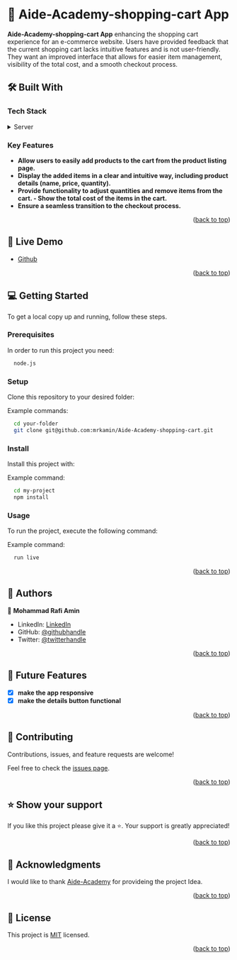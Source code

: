<!-- PROJECT DESCRIPTION -->

# 📖 Aide-Academy-shopping-cart App<a name="about-project"></a>

**Aide-Academy-shopping-cart App** 
 enhancing the shopping cart experience for an e-commerce website. Users have provided feedback that the current shopping cart lacks intuitive features and is not user-friendly. They want an improved interface that allows for easier item management, visibility of the total cost, and a smooth checkout process.

## 🛠 Built With <a name="built-with"></a>

### Tech Stack <a name="tech-stack"></a>

<details>
  <summary>Server</summary>
  <ul>
  
    > <li><a href="https://html.com/">HTML</a></li>
    > <li><a href="https://getbootstrap.com/">CSS&Bootstrap</a></li>
    > <li><a href="https://www.javascript.com/">JavaScrip</a></li>
    > <li><a href="https://legacy.reactjs.org/docs/getting-started.html">React.js</a></li>

  </ul>
</details>

<!-- Features -->

### Key Features <a name="key-features"></a>

- **Allow users to easily add products to the cart from the product listing page.**
- **Display the added items in a clear and intuitive way, including product details (name, price, quantity).**
- **Provide functionality to adjust quantities and remove items from the cart. - Show the total cost of the items in the cart.**
- **Ensure a seamless transition to the checkout process.**

<p align="right">(<a href="#readme-top">back to top</a>)</p>

<!-- LIVE DEMO -->

## 🚀 Live Demo <a name="live-demo"></a>

- [Github](https://shopping-u6pn.onrender.com)

<p align="right">(<a href="#readme-top">back to top</a>)</p>

<!-- GETTING STARTED -->

## 💻 Getting Started <a name="getting-started"></a>

To get a local copy up and running, follow these steps.

### Prerequisites

In order to run this project you need:

```sh
  node.js
```

### Setup

Clone this repository to your desired folder:

Example commands:

```sh
  cd your-folder
  git clone git@github.com:mrkamin/Aide-Academy-shopping-cart.git
```

### Install

Install this project with:

Example command:

```sh
  cd my-project
  npm install
```

### Usage

To run the project, execute the following command:

Example command:

```sh
  run live
```

<p align="right">(<a href="#readme-top">back to top</a>)</p>

<!-- AUTHORS -->

## 👥 Authors <a name="authors"></a>

👤 **Mohammad Rafi Amin**

- LinkedIn: [LinkedIn](https://www.linkedin.com/in/mohammad-rafi-amin-63b4319b/)
- GitHub: [@githubhandle](https://github.com/mrkamin)
- Twitter: [@twitterhandle](https://twitter.com/Mohamma63974237)


<p align="right">(<a href="#readme-top">back to top</a>)</p>

<!-- FUTURE FEATURES -->

## 🔭 Future Features <a name="future-features"></a>

- [x] **make the app responsive**
- [x] **make the details button functional**

<p align="right">(<a href="#readme-top">back to top</a>)</p>

<!-- CONTRIBUTING -->

## 🤝 Contributing <a name="contributing"></a>

Contributions, issues, and feature requests are welcome!

Feel free to check the [issues page](https://github.com/mrkamin/Aide-Academy-shopping-cart/issues).

<p align="right">(<a href="#readme-top">back to top</a>)</p>

<!-- SUPPORT -->

## ⭐️ Show your support <a name="support"></a>

If you like this project please give it a ⭐️. Your support is greatly appreciated!

<p align="right">(<a href="#readme-top">back to top</a>)</p>

<!-- ACKNOWLEDGEMENTS -->

## 🙏 Acknowledgments <a name="acknowledgements"></a>

I would like to thank [Aide-Academy](https://career.aideacademy.com/login) for provideing the project Idea.

<p align="right">(<a href="#readme-top">back to top</a>)</p>

<!-- LICENSE -->

## 📝 License <a name="license"></a>

This project is [MIT](https://github.com/mrkamin/Aide-Academy-shopping-cart/blob/Dev/LICENSE) licensed.

<p align="right">(<a href="#readme-top">back to top</a>)</p>

